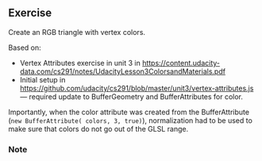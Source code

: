 ## Exercise
Create an RGB triangle with vertex colors. 

Based on:
- Vertex Attributes exercise in unit 3 in https://content.udacity-data.com/cs291/notes/UdacityLesson3ColorsandMaterials.pdf
- Initial setup in https://github.com/udacity/cs291/blob/master/unit3/vertex-attributes.js — required update to BufferGeometry and BufferAttributes for color.

Importantly, when the color attribute was created from the BufferAttribute (`new BufferAttribute( colors, 3, true)`), normalization had to be used to make sure that colors do not go out of the GLSL range.

### Note
